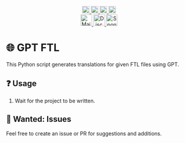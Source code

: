 <!--suppress HtmlDeprecatedAttribute -->
<div align="center">
   <a href="https://github.com/laralove143/gpt_ftl/issues">
      <img alt="Stars Badge" height="20" src="https://m3-markdown-badges.vercel.app/stars/2/1/laralove143/gpt_ftl"/>
   </a>
   <a href="https://github.com/laralove143/gpt_ftl/stargazers">
      <img alt="Issues Badge" height="20" src="https://m3-markdown-badges.vercel.app/issues/2/1/laralove143/gpt_ftl"/>
   </a>
   <a href="https://www.python.org">
      <img alt="Rust" height="20" src="https://ziadoua.github.io/m3-Markdown-Badges/badges/Python/python1.svg"/>
   </a>
   <a href="https://github.com/laralove143/gpt_ftl/tree/main?tab=MIT-1-ov-file">
      <img alt="MIT License" height="20" src="https://ziadoua.github.io/m3-Markdown-Badges/badges/LicenceMIT/licencemit1.svg"/>
   </a><br>
   <a href="mailto:me@lara.lv">
      <img alt="Mail" height="31" src="https://ziadoua.github.io/m3-Markdown-Badges/badges/Mail/mail1.svg"/>
   </a>
   <a href="https://discord.lara.lv">
      <img alt="Discord" height="31" src="https://ziadoua.github.io/m3-Markdown-Badges/badges/Discord/discord1.svg"/>
   </a>
   <a href="https://sponsor.lara.lv">
      <img alt="Sponsor" height="31" src="https://ziadoua.github.io/m3-Markdown-Badges/badges/Sponsor/sponsor1.svg"/>
   </a>
</div>

# 🌐 GPT FTL

This Python script generates translations for given FTL files using GPT.

## ❓ Usage

1. Wait for the project to be written.

## 🙋 Wanted: Issues

Feel free to create an issue or PR for suggestions and additions.
